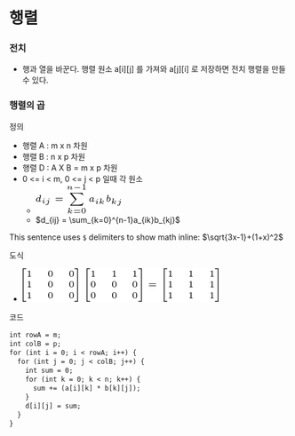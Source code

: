 # 행렬

### 전치
- 행과 열을 바꾼다. 행렬 원소 a[i][j] 를 가져와 a[j][i] 로 저장하면 전치 행렬을 만들 수 있다.

### 행렬의 곱

정의
- 행렬 A : m x n 차원
- 행렬 B : n x p 차원
- 행렬 D : A X B = m x p 차원
- 0 <= i < m, 0 <= j < p 일때 각 원소
  - ![matrix_element.png](matrix_element.png)
  - $`d_{ij} = \sum_{k=0}^{n-1}a_{ik}b_{kj}`$

This sentence uses `$` delimiters to show math inline:  $\sqrt{3x-1}+(1+x)^2$
 
도식 
- ![matrix_mux.png](matrix_mux.png)

코드
```
int rowA = m;
int colB = p;
for (int i = 0; i < rowA; i++) {
  for (int j = 0; j < colB; j++) {  
    int sum = 0;
    for (int k = 0; k < n; k++) {
      sum += (a[i][k] * b[k][j]);
    }      
    d[i][j] = sum;
  }
}  
```